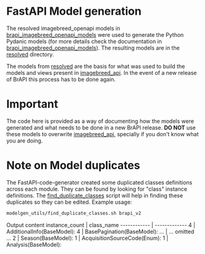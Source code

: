 # FastAPI Model generation

The resolved imagebreed_openapi models in [brapi_imagebreed_openapi_models](brapi_imagebreed_openapi_models) were used to generate the Python Pydanic models (for more details check the documentation in [brapi_imagebreed_openapi_models](brapi_imagebreed_openapi_models)). The resulting models are in the [resolved](resolved) directory.

The models from [resolved](resolved) are the basis for what was used to build the models and views present in [imagebreed_api](../imagebeed_api).
In the event of a new release of BrAPI this process has to be done again.

# Important

The code here is provided as a way of documenting how the models were generated and what needs to be done in a new BrAPI release. **DO NOT** use these models to overwrite [imagebreed_api](../imagebeed_api), specially if you don't know what you are doing.

# Note on Model duplicates

The FastAPI-code-generator created some duplicated classes definitions across each module. They can be found by looking for "class" instance definitions. The [find_duplicate_classes](find_duplicate_classes.sh) script will help in finding these duplicates so they can be edited.
Example usage:
```sh
modelgen_utils/find_duplicate_classes.sh brapi_v2
```
Output content
instance_count | class_name
------------ | -------------
   4 | AdditionalInfo(BaseModel):
   4 | BasePagination(BaseModel):
   ... | ... omitted ...
   2 | Season(BaseModel):
   1 | AcquisitionSourceCode(Enum):
   1 | Analysis(BaseModel):

